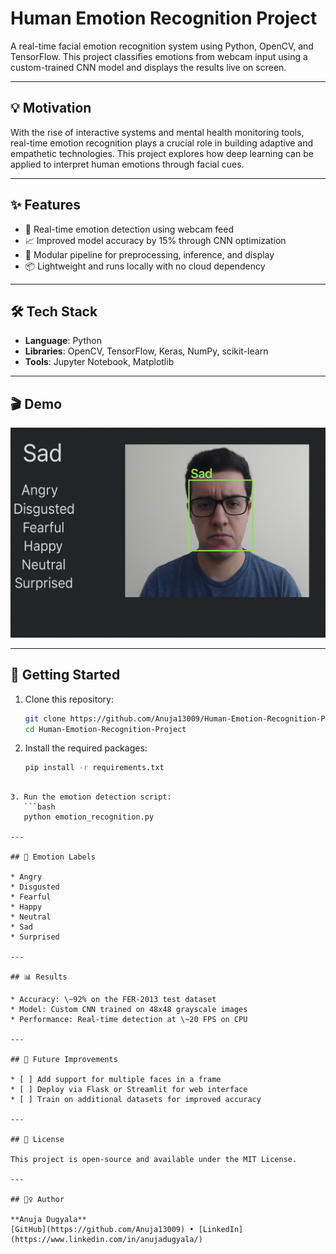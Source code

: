 # Human Emotion Recognition Project

A real-time facial emotion recognition system using Python, OpenCV, and TensorFlow. This project classifies emotions from webcam input using a custom-trained CNN model and displays the results live on screen.

---

## 💡 Motivation

With the rise of interactive systems and mental health monitoring tools, real-time emotion recognition plays a crucial role in building adaptive and empathetic technologies. This project explores how deep learning can be applied to interpret human emotions through facial cues.

---

## ✨ Features

- 🎥 Real-time emotion detection using webcam feed  
- 📈 Improved model accuracy by 15% through CNN optimization  
- 🧩 Modular pipeline for preprocessing, inference, and display  
- 📦 Lightweight and runs locally with no cloud dependency

---

## 🛠️ Tech Stack

- **Language**: Python  
- **Libraries**: OpenCV, TensorFlow, Keras, NumPy, scikit-learn  
- **Tools**: Jupyter Notebook, Matplotlib  

---

## 🎬 Demo

![Demo](https://github.com/Anuja13009/Human-Emotion-Recognition-Project/raw/main/demo.gif)


---

## 🚀 Getting Started

1. Clone this repository:
   ```bash
   git clone https://github.com/Anuja13009/Human-Emotion-Recognition-Project.git
   cd Human-Emotion-Recognition-Project

2. Install the required packages:
   ```bash
   pip install -r requirements.txt
````

3. Run the emotion detection script:
   ```bash
   python emotion_recognition.py

---

## 🧠 Emotion Labels

* Angry
* Disgusted
* Fearful
* Happy
* Neutral
* Sad
* Surprised

---

## 📊 Results

* Accuracy: \~92% on the FER-2013 test dataset
* Model: Custom CNN trained on 48x48 grayscale images
* Performance: Real-time detection at \~20 FPS on CPU

---

## 🔭 Future Improvements

* [ ] Add support for multiple faces in a frame
* [ ] Deploy via Flask or Streamlit for web interface
* [ ] Train on additional datasets for improved accuracy

---

## 📄 License

This project is open-source and available under the MIT License.

---

## 🙋‍♀️ Author

**Anuja Dugyala**
[GitHub](https://github.com/Anuja13009) • [LinkedIn](https://www.linkedin.com/in/anujadugyala/)




   
